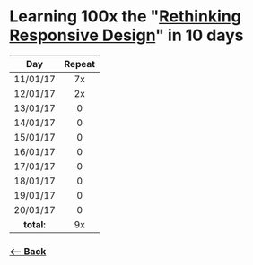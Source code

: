 # Learning 100x the "[Rethinking Responsive Design](https://una.im/rethinking-responsive/#💁)" in 10 days

| Day       | Repeat |
|:---------:|:---:|
| 11/01/17  | 7x |
| 12/01/17  | 2x |
| 13/01/17  | 0 |
| 14/01/17  | 0 |
| 15/01/17  | 0 |
| 16/01/17  | 0 |
| 17/01/17  | 0 |
| 18/01/17  | 0 |
| 19/01/17  | 0 |
| 20/01/17  | 0 |
| **total:** | 9x |

### [<-- Back](https://github.com/afonsopacifer/learn-english-every-single-day)
